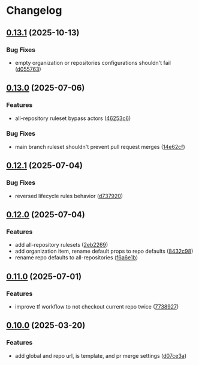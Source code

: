 # Changelog

## [0.13.1](https://github.com/xebis/github-organization-as-code/compare/v0.13.0...v0.13.1) (2025-10-13)

### Bug Fixes

* empty organization or repositories configurations shouldn't fail ([d055763](https://github.com/xebis/github-organization-as-code/commit/d0557639379115fb4cd43ae195e4a2f8d30ce67c))

## [0.13.0](https://github.com/xebis/github-organization-as-code/compare/v0.12.1...v0.13.0) (2025-07-06)

### Features

* all-repository ruleset bypass actors ([46253c6](https://github.com/xebis/github-organization-as-code/commit/46253c66d7c47b4c1775dcb05b4e099c57d0ffae))

### Bug Fixes

* main branch ruleset shouldn't prevent pull request merges ([14e62cf](https://github.com/xebis/github-organization-as-code/commit/14e62cf306da922b7c6a8931ee9f303b9f8cf24c))

## [0.12.1](https://github.com/xebis/github-organization-as-code/compare/v0.12.0...v0.12.1) (2025-07-04)

### Bug Fixes

* reversed lifecycle rules behavior ([d737920](https://github.com/xebis/github-organization-as-code/commit/d73792015b5d7bd7664915af240c33a39d9c1bc0))

## [0.12.0](https://github.com/xebis/github-organization-as-code/compare/v0.11.0...v0.12.0) (2025-07-04)

### Features

* add all-repository rulesets ([2eb2269](https://github.com/xebis/github-organization-as-code/commit/2eb22695269148fbcf7d7ebe6634b863f05c795a))
* add organization item, rename default props to repo defaults ([8432c98](https://github.com/xebis/github-organization-as-code/commit/8432c98037b7e2a273805b143dc7e1e7a96aa7dc))
* rename repo defaults to all-repositories ([f6a6e1b](https://github.com/xebis/github-organization-as-code/commit/f6a6e1bf1376b28b912b4521f77c87fbbd84ded6))

## [0.11.0](https://github.com/xebis/github-organization-as-code/compare/v0.10.0...v0.11.0) (2025-07-01)

### Features

* improve tf workflow to not checkout current repo twice ([7738927](https://github.com/xebis/github-organization-as-code/commit/773892751d506296f515f0141fd3e18497c83bc9))

## [0.10.0](https://github.com/xebis/github-organization-as-code/compare/v0.9.0...v0.10.0) (2025-03-20)

### Features

* add global and repo url, is template, and pr merge settings ([d07ce3a](https://github.com/xebis/github-organization-as-code/commit/d07ce3ad5e3c3af7f0e3a662d71683be459b2713))
